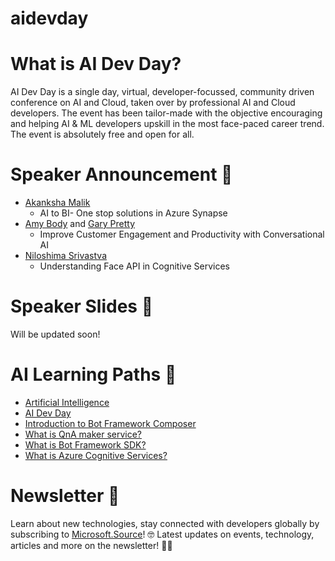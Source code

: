 # aidevday
# What is AI Dev Day? 
AI Dev Day is a single day, virtual, developer-focussed, community driven conference on AI and Cloud, taken over by professional AI and Cloud developers. The event has been tailor-made with the objective encouraging and helping AI & ML developers upskill in the most face-paced career trend. The event is absolutely free and open for all.
# Speaker Announcement 📣
- [Akanksha Malik](https://twitter.com/akankshamalik96)
  - AI to BI- One stop solutions in Azure Synapse
- [Amy Body](https://twitter.com/AmyKateNicho) and [Gary Pretty](https://twitter.com/GaryPretty)
  - Improve Customer Engagement and Productivity with Conversational AI
- [Niloshima Srivastva](https://twitter.com/niloshima)
  - Understanding Face API in Cognitive Services
# Speaker Slides 📝

Will be updated soon!
# AI Learning Paths 📕 
- [Artificial Intelligence](https://docs.microsoft.com/en-us/azure/architecture/data-guide/big-data/ai-overview?wt.mc_id=AID3018161_QSG_451995&ocid=AID3018161_QSG_451995)
- [AI Dev Day](https://docs.microsoft.com/en-us/users/arkodyutisaha/collections/j2w2hjge0xq3r0?wt.mc_id=AID3018161_QSG_EML_461735&ocid=AID3018161_QSG_EML_461735)
- [Introduction to Bot Framework Composer](https://docs.microsoft.com/en-us/composer/introduction?wt.mc_id=AID3018161_QSG_EML_461736&ocid=AID3018161_QSG_EML_461736)
- [What is QnA maker service?](https://docs.microsoft.com/en-us/azure/cognitive-services/QnAMaker/Overview/overview?wt.mc_id=AID3018161_QSG_EML_461737&ocid=AID3018161_QSG_EML_461737)
- [What is Bot Framework SDK?](https://docs.microsoft.com/en-us/azure/bot-service/bot-service-overview-introduction?view=azure-bot-service-4.0&wt.mc_id=AID3018161_QSG_EML_461738&ocid=AID3018161_QSG_EML_461738)
- [What is Azure Cognitive Services?](https://docs.microsoft.com/en-us/azure/cognitive-services/what-are-cognitive-services?wt.mc_id=AID3018161_QSG_EML_461739&ocid=AID3018161_QSG_EML_461739)

# Newsletter 📰 
Learn about new technologies, stay connected with developers globally by subscribing to [Microsoft.Source](https://azure.microsoft.com/en-in/resources/join-the-azure-developer-community/?wt.mc_id=AID3018161_QSG_PD_SCL_446884&ocid=AID3018161_QSG_PD_SCL_446884)! 🤓 Latest updates on events, technology, articles and more on the newsletter! 👩‍💻
